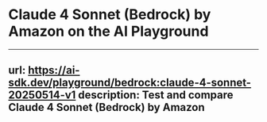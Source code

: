 # Claude 4 Sonnet (Bedrock) by Amazon on the AI Playground


---
url: https://ai-sdk.dev/playground/bedrock:claude-4-sonnet-20250514-v1
description: Test and compare Claude 4 Sonnet (Bedrock) by Amazon
---

